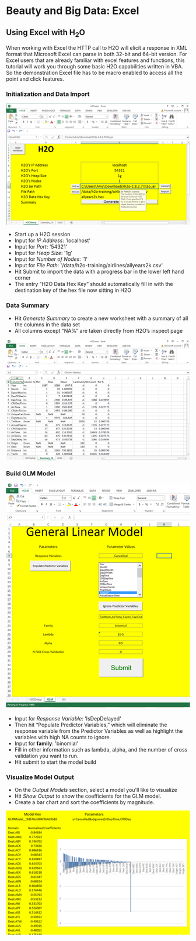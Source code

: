 # Beauty and Big Data: Excel

## Using Excel with H<sub>2</sub>O

When working with Excel the HTTP call to H2O will elicit a response in XML format that Microsoft Excel can parse in both 32-bit and 64-bit version. For Excel users that are already familiar with excel features and functions, this tutorial will work you through some basic H2O capabilities written in VBA. So the demonstration Excel file has to be macro enabled to access all the point and click features.

### Initialization and Data Import

![Setup Excel](images/excel01.png)

  * Start up a H2O session
  * Input for *IP Address*: 'localhost'
  * Input for *Port*: '54321'
  * Input for *Heap Size*: '1g'
  * Input for *Number of Nodes*: '1'
  * Input for *File Path*: '/data/h2o-training/airlines/allyears2k.csv'
  * Hit Submit to import the data with a progress bar in the lower left hand corner 
  * The entry “H2O Data Hex Key” should automatically fill in with the destination key of the hex file now sitting in H2O

### Data Summary

  * Hit *Generate Summary* to create a new worksheet with a summary of all the columns in the data set
  * All columns except “NA%” are taken directly from H2O’s inspect page 

![Summary](images/excel02.png)

### Build GLM Model

![Configure GLM Model](images/excel03.png)

  * Input for *Response Variable*: 'IsDepDelayed'
  * Then hit “Populate Predictor Variables,” which will eliminate the response variable from the Predictor Variables as well as highlight the variables with high NA counts to ignore.
  * Input for **family**: 'binomial'
  * Fill in other information such as lambda, alpha, and the number of cross validation you want to run. 
  * Hit submit to start the model build

### Visualize Model Output
  * On the *Output Models* section, select a model you'll like to visualize
  * Hit *Show Output* to show the coefficients for the GLM model.
  * Create a bar chart and sort the coefficients by magnitude.

![Visualize Model Ouputs](images/excel04.png)


